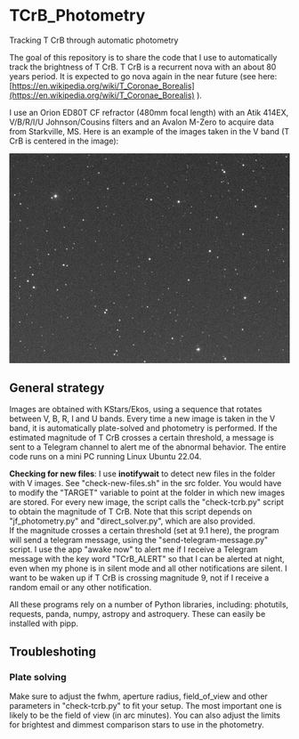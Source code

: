 # TCrB_Photometry
Tracking T CrB through automatic photometry

The goal of this repository is to share the code that I use to automatically track the brightness of T CrB. T CrB is a recurrent nova with an about 80 years period. It is expected to go nova again in the near future (see here: [https://en.wikipedia.org/wiki/T_Coronae_Borealis](https://en.wikipedia.org/wiki/T_Coronae_Borealis) ).  

I use an Orion ED80T CF refractor (480mm focal length) with an Atik 414EX, V/B/R/I/U Johnson/Cousins filters and an Avalon M-Zero to acquire data from Starkville, MS. Here is an example of the images taken in the V band (T CrB is centered in the image):

![Example field of view](https://github.com/jfgout/TCrB_Photometry/blob/main/images/t_crb_v.jpg)  


## General strategy

Images are obtained with KStars/Ekos, using a sequence that rotates between V, B, R, I and U bands. Every time a new image is taken in the V band, it is automatically plate-solved and photometry is performed. If the estimated magnitude of T CrB crosses a certain threshold, a message is sent to a Telegram channel to alert me of the abnormal behavior. The entire code runs on a mini PC running Linux Ubuntu 22.04. 

**Checking for new files**: I use **inotifywait** to detect new files in the folder with V images. See "check-new-files.sh" in the src folder. You would have to modify the "TARGET" variable to point at the folder in which new images are stored. For every new image, the script calls the "check-tcrb.py" script to obtain the magnitude of T CrB. Note that this script depends on "jf_photometry.py" and "direct_solver.py", which are also provided.  
If the magnitude crosses a certain threshold (set at 9.1 here), the program will send a telegram message, using the "send-telegram-message.py" script.  I use the app "awake now" to alert me if I receive a Telegram message with the key word "TCrB_ALERT" so that I can be alerted at night, even when my phone is in silent mode and all other notifications are silent. I want to be waken up if T CrB is crossing magnitude 9, not if I receive a random email or any other notification.  

All these programs rely on a number of Python libraries, including: photutils, requests, panda, numpy, astropy and astroquery. These can easily be installed with pipp.

## Troubleshoting

### Plate solving  

Make sure to adjust the fwhm, aperture radius, field_of_view and other parameters in "check-tcrb.py" to fit your setup. The most important one is likely to be the field of view (in arc minutes). You can also adjust the limits for brightest and dimmest comparison stars to use in the photometry.

